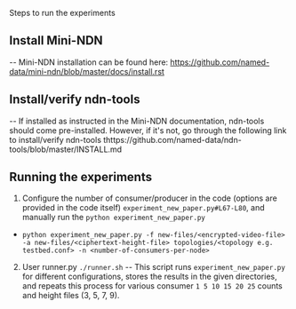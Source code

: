 Steps to run the experiments

## Install Mini-NDN
-- Mini-NDN installation can be found here: https://github.com/named-data/mini-ndn/blob/master/docs/install.rst

## Install/verify ndn-tools 
-- If installed as instructed in the Mini-NDN documentation, ndn-tools should come pre-installed. However, if it's not, go through the following link to install/verify ndn-tools thttps://github.com/named-data/ndn-tools/blob/master/INSTALL.md

## Running the experiments
1. Configure the number of consumer/producer in the code (options are provided in the code itself) `experiment_new_paper.py#L67-L80`, and manually run the `python experiment_new_paper.py`
- `python experiment_new_paper.py -f new-files/<encrypted-video-file> -a new-files/<ciphertext-height-file> topologies/<topology e.g. testbed.conf> -n <number-of-consumers-per-node>`
        
2. User runner.py `./runner.sh` 
-- This script runs `experiment_new_paper.py` for different configurations, stores the results in the given directories, and repeats this process for various consumer `1 5 10 15 20 25` counts and height files (3, 5, 7, 9).


